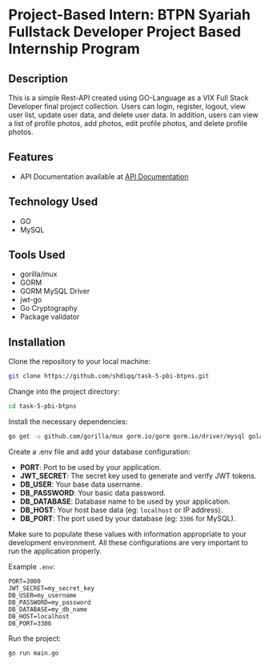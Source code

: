 # Project-Based Intern: BTPN Syariah Fullstack Developer Project Based Internship Program

## Description
This is a simple Rest-API created using GO-Language as a VIX Full Stack Developer final project collection. Users can login, register, logout, view user list, update user data, and delete user data. In addition, users can view a list of profile photos, add photos, edit profile photos, and delete profile photos.

## Features
- API Documentation available at [API Documentation](/api-docs.md)

## Technology Used

- GO
- MySQL

## Tools Used
- gorilla/mux
- GORM
- GORM MySQL Driver
- jwt-go
- Go Cryptography
- Package validator

## Installation

Clone the repository to your local machine:

```bash
git clone https://github.com/shdiqq/task-5-pbi-btpns.git
```

Change into the project directory:

```bash
cd task-5-pbi-btpns
```

Install the necessary dependencies:

```bash
go get -u github.com/gorilla/mux gorm.io/gorm gorm.io/driver/mysql golang.org/x/crypto github.com/golang-jwt/jwt/v5 github.com/go-playground/validator/v10
```

Create a .env file and add your database configuration:
- **PORT**: Port to be used by your application.
- **JWT_SECRET**: The secret key used to generate and verify JWT tokens.
- **DB_USER**: Your base data username.
- **DB_PASSWORD**: Your basic data password.
- **DB_DATABASE**: Database name to be used by your application.
- **DB_HOST**: Your host base data (eg: `localhost` or IP address).
- **DB_PORT**: The port used by your database (eg: `3306` for MySQL).

Make sure to populate these values with information appropriate to your development environment. All these configurations are very important to run the application properly.

Example `.env`:

```env
PORT=3000
JWT_SECRET=my_secret_key
DB_USER=my_username
DB_PASSWORD=my_password
DB_DATABASE=my_db_name
DB_HOST=localhost
DB_PORT=3306
```

Run the project:

```bash
go run main.go
```
